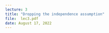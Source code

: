 ```yaml
---
lecture: 3
title: "Dropping the independence assumption"
file:  lec3.pdf
date: August 17, 2022
---
```



